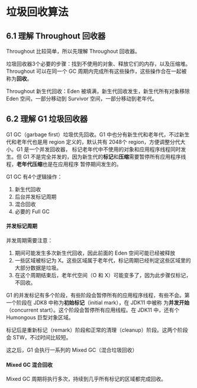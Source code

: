 # 垃圾回收算法
## 6.1 理解 Throughout 回收器
Throughout 比较简单，所以先理解 Throughout 回收器。

垃圾回收器3个必要的步骤：找到不使用的对象、释放它们的内存，以及压缩堆。Throughout 可以在同一个 GC 周期内完成所有这些操作，这些操作合在一起被
称为**回收**。

Throughout 新生代回收：Eden 被填满，新生代回收发生，新生代所有对象移除 Eden 空间，一部分移动到 Survivor 空间，一部分移动到老年代。

## 6.2 理解 G1 垃圾回收器
G1 GC（garbage first）垃圾优先回收。G1 中也分有新生代和老年代，不过新生代和老年代也是用 region 定义的，默认共有 2048个 region，方便调整分代大小。G1 是一个并发回收器，
标记老年代中不使用的对象和应用程序线程同时发生。但 G1 不是完全并发的，因为新生代的**标记**和**压缩**需要暂停所有应用程序线程，**老年代压缩**也是在应用程序
暂停期间发生的。

G1 GC 有4个逻辑操作：
1. 新生代回收
2. 后台并发标记周期
3. 混合回收
4. 必要的 Full GC

#### 并发标记周期
并发周期需要注意：
1. 期间可能发生多次新生代回收，因此前面的 Eden 空间可能已经被释放
2. 一些区域被标记为 X。这些区域属于老年代，标记周期已经判定这些区域里的大部分数据是垃圾。
3. 在这个周期结束后，老年代空间（O 和 X）可能变多了，因为此步骤仅标记，不回收。

G1 的并发标记有多个阶段，有些阶段会暂停所有的应用程序线程，有些不会。第一个阶段在 JDK8 中称为**初始标记**（initial mark），在 JDK11 中被称
为**并发开始**（concurrent start）。这个阶段会暂停所有应用线程。在 JDK11 中，还有个 Humongous 巨型对象区域。

标记后是重新标记（remark）阶段和正常的清理（cleanup）阶段。这两个阶段会 STW，不过时间比较短。

这之后，G1 会执行一系列的 Mixed GC（混合垃圾回收）

#### Mixed GC 混合回收
Mixed GC 周期将执行多次，持续到几乎所有标记的区域都完成回收。

